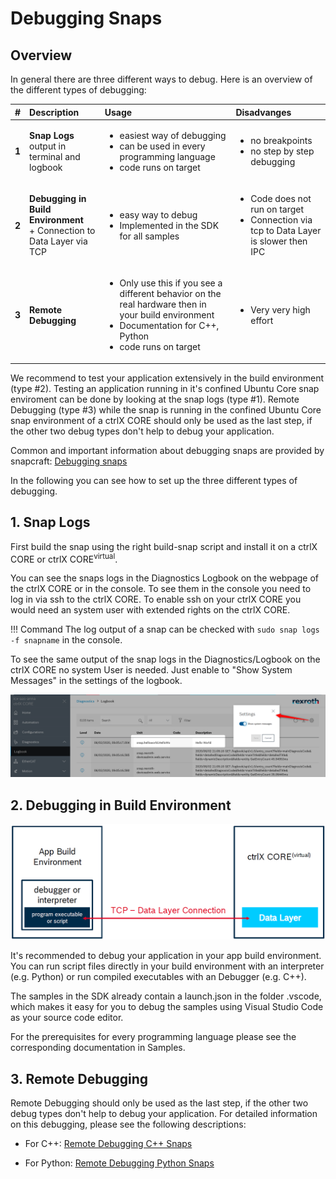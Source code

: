 # Debugging Snaps

## Overview

In general there are three different ways to debug. Here is an overview of the different types of debugging:

| # | Description                | Usage                                     |Disadvanges        |
| :--| :-------------------------| :----------------------------------------------------- |:-------------|
| __1__| __Snap Logs__  <br>output in terminal and logbook</br>  | <ul><li>easiest way of debugging</li><li>can be used in every programming language</li><li>code runs on target</li></ul>      |  <ul><li>no breakpoints</li><li>no step by step debugging</li></ul>  |
| __2__| __Debugging in Build Environment__ <br>+ Connection to Data Layer via TCP</br>      |<ul><li>easy way to debug</li><li>Implemented in the SDK for all samples</li></ul> | <ul><li>Code does not run on target</li><li>Connection via tcp to Data Layer is slower then IPC</li></ul>  |
| __3__| __Remote Debugging__  | <ul><li>Only use this if you see a different behavior on the real hardware then in your build environment</li><li>Documentation for C++, Python</li><li>code runs on target</li></ul> |  <ul><li>Very very high effort </li></ul>  |

We recommend to test your application extensively in the build environment (type #2). Testing an application running in it's confined Ubuntu Core snap enviroment can be done by looking at the snap logs (type #1). Remote Debugging (type #3) while the snap is running in the confined Ubuntu Core snap environment of a ctrlX CORE should only be used as the last step, if the other two debug types don't help to debug your application. 

Common and important information about debugging snaps are provided by snapcraft: [Debugging snaps](https://snapcraft.io/docs/debug-snaps)

In the following you can see how to set up the three different types of debugging. 

## 1. Snap Logs

First build the snap using the right build-snap script and install it on a ctrlX CORE or ctrlX CORE<sup>virtual</sup>. 

You can see the snaps logs in the Diagnostics Logbook on the webpage of the ctrlX CORE or in the console. To see them in the console you need to log in via ssh to the ctrlX CORE. To enable ssh on your ctrlX CORE you would need an system user with extended rights on the ctrlX CORE.

!!! Command
    The log output of a snap can be checked with `sudo snap logs -f snapname` in the console. 


To see the same output of the snap logs in the Diagnostics/Logbook on the ctrlX CORE no system User is needed. Just enable to "Show System Messages" in the settings of the logbook. 

![Output in diagnosis logbook by cpp-sample Hello World](./images/messages.in.logbook.png)


## 2. Debugging in Build Environment


![image](./images/debug-build-env.png)

It's recommended to debug your application in your app build environment. You can run script files directly in your build environment with an interpreter (e.g. Python) or run compiled executables with an Debugger (e.g. C++). 

The samples in the SDK already contain a launch.json in the folder .vscode, which makes it easy for you to debug the samples using Visual Studio Code as your source code editor. 

For the prerequisites for every programming language please see the corresponding documentation in Samples. 


## 3. Remote Debugging

Remote Debugging should only be used as the last step, if the other two debug types don't help to debug your application. For detailed information on this debugging, please see the following descriptions:

* For C++: [Remote Debugging C++ Snaps](./remote-debug-cpp.md)

* For Python: [Remote Debugging Python Snaps](./remote-debug-python.md)

